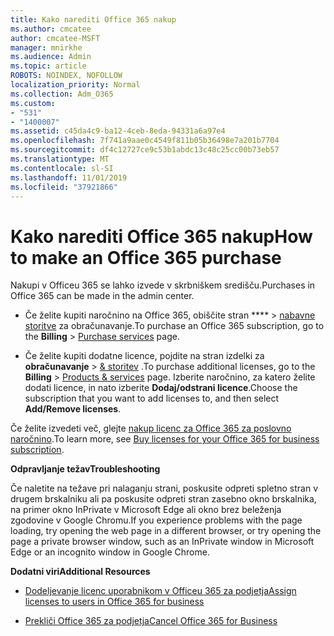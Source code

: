 ```yaml
---
title: Kako narediti Office 365 nakup
ms.author: cmcatee
author: cmcatee-MSFT
manager: mnirkhe
ms.audience: Admin
ms.topic: article
ROBOTS: NOINDEX, NOFOLLOW
localization_priority: Normal
ms.collection: Adm_O365
ms.custom:
- "531"
- "1400007"
ms.assetid: c45da4c9-ba12-4ceb-8eda-94331a6a97e4
ms.openlocfilehash: 7f741a9aae0c4549f811b05b36498e7a201b7704
ms.sourcegitcommit: df4c12727ce9c53b1abdc13c48c25cc00b73eb57
ms.translationtype: MT
ms.contentlocale: sl-SI
ms.lasthandoff: 11/01/2019
ms.locfileid: "37921866"
---
```

# <a name="how-to-make-an-office-365-purchase"></a><span data-ttu-id="09eb5-102">Kako narediti Office 365 nakup</span><span class="sxs-lookup"><span data-stu-id="09eb5-102">How to make an Office 365 purchase</span></span>

<span data-ttu-id="09eb5-103">Nakupi v Officeu 365 se lahko izvede v skrbniškem središču.</span><span class="sxs-lookup"><span data-stu-id="09eb5-103">Purchases in Office 365 can be made in the admin center.</span></span>
  
- <span data-ttu-id="09eb5-104">Če želite kupiti naročnino na Office 365, obiščite stran \*\*\*\* \> [nabavne storitve](https://go.microsoft.com/fwlink/p/?linkid=868433) za obračunavanje.</span><span class="sxs-lookup"><span data-stu-id="09eb5-104">To purchase an Office 365 subscription, go to the **Billing** \> [Purchase services](https://go.microsoft.com/fwlink/p/?linkid=868433) page.</span></span>

- <span data-ttu-id="09eb5-105">Če želite kupiti dodatne licence, pojdite na stran izdelki za **obračunavanje** \> [& storitev](https://go.microsoft.com/fwlink/p/?linkid=842054) .</span><span class="sxs-lookup"><span data-stu-id="09eb5-105">To purchase additional licenses, go to the **Billing** \> [Products & services](https://go.microsoft.com/fwlink/p/?linkid=842054) page.</span></span> <span data-ttu-id="09eb5-106">Izberite naročnino, za katero želite dodati licence, in nato izberite **Dodaj/odstrani licence**.</span><span class="sxs-lookup"><span data-stu-id="09eb5-106">Choose the subscription that you want to add licenses to, and then select **Add/Remove licenses**.</span></span>
  
<span data-ttu-id="09eb5-107">Če želite izvedeti več, glejte [nakup licenc za Office 365 za poslovno naročnino](https://docs.microsoft.com/office365/admin/subscriptions-and-billing/buy-licenses).</span><span class="sxs-lookup"><span data-stu-id="09eb5-107">To learn more, see [Buy licenses for your Office 365 for business subscription](https://docs.microsoft.com/office365/admin/subscriptions-and-billing/buy-licenses).</span></span>

<span data-ttu-id="09eb5-108">**Odpravljanje težav**</span><span class="sxs-lookup"><span data-stu-id="09eb5-108">**Troubleshooting**</span></span>

<span data-ttu-id="09eb5-109">Če naletite na težave pri nalaganju strani, poskusite odpreti spletno stran v drugem brskalniku ali pa poskusite odpreti stran zasebno okno brskalnika, na primer okno InPrivate v Microsoft Edge ali okno brez beleženja zgodovine v Google Chromu.</span><span class="sxs-lookup"><span data-stu-id="09eb5-109">If you experience problems with the page loading, try opening the web page in a different browser, or try opening the page a private browser window, such as an InPrivate window in Microsoft Edge or an incognito window in Google Chrome.</span></span> 

<span data-ttu-id="09eb5-110">**Dodatni viri**</span><span class="sxs-lookup"><span data-stu-id="09eb5-110">**Additional Resources**</span></span>
  
- [<span data-ttu-id="09eb5-111">Dodeljevanje licenc uporabnikom v Officeu 365 za podjetja</span><span class="sxs-lookup"><span data-stu-id="09eb5-111">Assign licenses to users in Office 365 for business</span></span>](https://docs.microsoft.com/office365/admin/subscriptions-and-billing/assign-licenses-to-users)

- [<span data-ttu-id="09eb5-112">Prekliči Office 365 za podjetja</span><span class="sxs-lookup"><span data-stu-id="09eb5-112">Cancel Office 365 for Business</span></span>](https://docs.microsoft.com/office365/admin/subscriptions-and-billing/cancel-your-subscription)